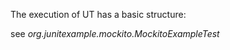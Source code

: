  The execution of UT has a basic structure:
 
 
see *org.junitexample.mockito.MockitoExampleTest*
 
